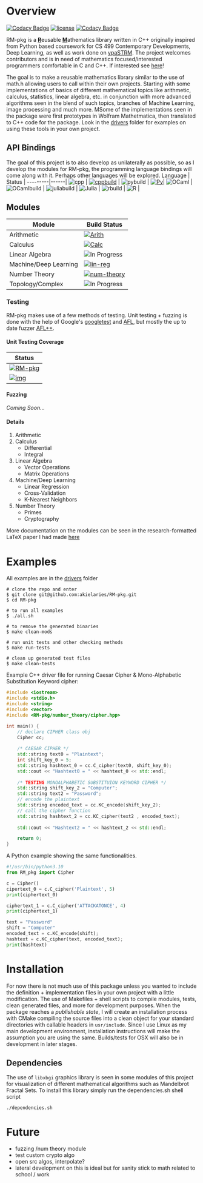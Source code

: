 # Overview 
[![Codacy Badge](https://app.codacy.com/project/badge/Grade/cccab2412bac4217827559131efea8ee)](https://www.codacy.com/gh/akielaries/RM-pkg/dashboard?utm_source=github.com&amp;utm_medium=referral&amp;utm_content=akielaries/RM-pkg&amp;utm_campaign=Badge_Grade)
[![license](https://img.shields.io/github/license/akielaries/RM-pkg?color=%23228B22)](https://github.com/akielaries/RM-pkg/blob/main/LICENSE)
[![Codacy Badge](https://app.codacy.com/project/badge/Coverage/cccab2412bac4217827559131efea8ee)](https://www.codacy.com/gh/akielaries/RM-pkg/dashboard?utm_source=github.com&amp;utm_medium=referral&amp;utm_content=akielaries/RM-pkg&amp;utm_campaign=Badge_Coverage)

RM-pkg is a <ins>**R**</ins>eusable <ins>**M**</ins>athematics library written in C++ 
originally inspired from Python based coursework for CS 499 Contemporary Developments, 
Deep Learning, as well as work done on [vpaSTRM](https://github.com/akielaries/vpaSTRM). 
The project welcomes contributors and is in need of mathematics focused/interested programmers
comfortable in C and C++. If interested see 
[here](https://github.com/akielaries/RM-pkg/blob/main/CONTRIBUTING.md)!

The goal is to make a reusable mathematics library similar to the use of 
math.h allowing users to call within their own projects.
Starting with some implementations of basics of different mathematical topics 
like arithmetic, calculus, statistics, linear algebra, etc. in conjunction with more advanced 
algorithms seen in the blend of such topics, branches of Machine Learning, image processing 
and much more. MSome of the implementations seen in the package were first prototypes in 
Wolfram Mathetmatica, then translated to C++ code for the package.
Look in the [drivers](https://github.com/akielaries/RM-pkg/tree/main/drivers) folder for examples 
on using these tools in your own project. 

## API Bindings
The goal of this project is to also develop as unilaterally as possible, so as I develop the modules
for RM-pkg, the programming language bindings will come along with it. Perhaps other languages will
be explored.
Language |  Status |
---------|------|
![cpp](https://badgen.net/badge/C++17/g++12/pink?icon=github) | [![cppbuild](https://github.com/akielaries/RM-pkg/actions/workflows/build.yml/badge.svg)](https://github.com/akielaries/RM-pkg/actions/) |
![pybuild](https://badgen.net/badge/Python/v3.x) | [![Py](https://github.com/akielaries/RM-pkg/actions/workflows/python.yml/badge.svg)](https://github.com/akielaries/RM-pkg/actions/)|
![OCaml](https://badgen.net/badge/OCaml/v4.13.1/green?icon=github) | ![OCamlbuild](https://badgen.net/badge/OCaml%20API/In%20Progress/yellow?icon=github) |
![juliabuild](https://badgen.net/badge/Julia/v1.8.3/purple?icon=github) | ![Julia](https://badgen.net/badge/Julia%20API/In%20Progress/red?icon=github) |
![rbuild](https://badgen.net/badge/R/v4.2.2/cyan?icon=github) | ![R](https://badgen.net/badge/R%20API/In%20Progress/red?icon=github) |
## Modules

Module | Build Status | 
-------|--------------|
Arithmetic          | [![Arith](https://github.com/akielaries/RM-pkg/actions/workflows/arith.yml/badge.svg)](https://github.com/akielaries/RM-pkg/actions/)    | 
Calculus            | [![Calc](https://github.com/akielaries/RM-pkg/actions/workflows/calc.yml/badge.svg)](https://github.com/akielaries/RM-pkg/actions/)      | 
Linear Algebra      | ![In Progress](https://badgen.net/badge/LM/In%20Progress/yellow?icon=github) | 
Machine/Deep Learning | [![lin-reg](https://github.com/akielaries/RM-pkg/actions/workflows/ml_dl.yml/badge.svg)](https://github.com/akielaries/RM-pkg/actions/) |
Number Theory       | [![num-theory](https://github.com/akielaries/RM-pkg/actions/workflows/numtheory.yml/badge.svg)](https://github.com/akielaries/RM-pkg/actions/) | 
Topology/Complex    | ![In Progress](https://badgen.net/badge/TM/In%20Progress/yellow?icon=github) | 

### Testing
RM-pkg makes use of a few methods of testing. Unit testing + fuzzing is done with the help of Google's 
[googletest](https://github.com/google/googletest) and [AFL](https://github.com/google/afl),
but mostly the up to date fuzzer [AFL++](https://github.com/AFLplusplus/AFLplusplus).

#### Unit Testing Coverage
Status |
-------|
[![RM-pkg](https://github.com/akielaries/RM-pkg/actions/workflows/codecov.yml/badge.svg)](https://github.com/akielaries/RM-pkg/actions/) |
[![img](https://codecov.io/gh/akielaries/RM-pkg/branch/main/graphs/sunburst.svg?token=KJBGLP8DYJ)](https://github.com/akielaries/RM-pkg/actions/) |

#### Fuzzing
*Coming Soon...*

#### Details
1. Arithmetic
2. Calculus
   - Differential
   - Integral
3. Linear Algebra
   - Vector Operations
   - Matrix Operations
4. Machine/Deep Learning
   - Linear Regression
   - Cross-Validation
   - K-Nearest Neighbors
5. Number Theory
   - Primes
   - Cryptography

More documentation on the modules can be seen in the research-formatted LaTeX paper I had made 
[here](https://github.com/akielaries/RMdocs/blob/main/src/RM-pkg_paper.pdf)

# Examples
All examples are in the [drivers](https://github.com/akielaries/RM-pkg/tree/main/drivers) folder
```
# clone the repo and enter
$ git clone git@github.com:akielaries/RM-pkg.git 
$ cd RM-pkg

# to run all examples 
$ ./all.sh

# to remove the generated binaries
$ make clean-mods

# run unit tests and other checking methods
$ make run-tests

# clean up generated test files
$ make clean-tests
```

Example C++ driver file for running Caesar Cipher & Mono-Alphabetic Substitution
Keyword cipher:
``` cpp
#include <iostream>
#include <stdio.h>
#include <string>
#include <vector>
#include <RM-pkg/number_theory/cipher.hpp>

int main() {
    // declare CIPHER class obj
    Cipher cc;
    
    /* CAESAR CIPHER */
    std::string text0 = "Plaintext";
    int shift_key_0 = 5;
    std::string hashtext_0 = cc.C_cipher(text0, shift_key_0);
    std::cout << "Hashtext0 = " << hashtext_0 << std::endl;
    
    /* TESTING MONOALPHABETIC SUBSTITUION KEYWORD CIPHER */
    std::string shift_key_2 = "Computer";
    std::string text2 = "Password";
    // encode the plaintext
    std::string encoded_text = cc.KC_encode(shift_key_2);
    // call the cipher function
    std::string hashtext_2 = cc.KC_cipher(text2 , encoded_text);
    
    std::cout << "Hashtext2 = " << hashtext_2 << std::endl;

    return 0;
}
```
A Python example showing the same functionalities.
```python
#!/usr/bin/python3.10
from RM_pkg import Cipher

c = Cipher()
cipertext_0 = c.C_cipher('Plaintext', 5)
print(ciphertext_0)

ciphertext_1 = c.C_cipher('ATTACKATONCE', 4)
print(ciphertext_1)

text = "Password"
shift = "Computer"
encoded_text = c.KC_encode(shift);
hashtext = c.KC_cipher(text, encoded_text);
print(hashtext)
```

# Installation
For now there is not much use of this package unless you wanted to include the 
definition + implementation files in your own project with a little modification.
The use of Makefiles + shell scripts to compile modules, tests, clean generated files,
and more for development purposes. When the package reaches a *publishable state*, I 
will create an installation process with CMake compiling the source files into a clean
object for your standard directories with callable headers in `usr/include`. Since I 
use Linux as my main development environment, installation instructions will make the 
assumption you are using the same. Builds/tests for OSX will also be in development in
later stages.
## Dependencies
The use of `libxbgi` graphics library is seen in some modules of this project for
visualization of different mathematical algorithms such as Mandelbrot Fractal Sets.
To install this library simply run the dependencies.sh shell script
```
./dependencies.sh
```

# Future
* fuzzing /num theory module
* test custom crypto algo 
* open src algos, interpolate?
* lateral development on this is ideal but for sanity stick to math related to school / work
